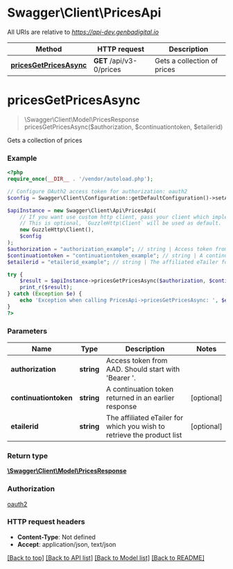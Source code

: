 # Swagger\Client\PricesApi

All URIs are relative to *https://api-dev.genbadigital.io*

Method | HTTP request | Description
------------- | ------------- | -------------
[**pricesGetPricesAsync**](PricesApi.md#pricesGetPricesAsync) | **GET** /api/v3-0/prices | Gets a collection of prices


# **pricesGetPricesAsync**
> \Swagger\Client\Model\PricesResponse pricesGetPricesAsync($authorization, $continuationtoken, $etailerid)

Gets a collection of prices

### Example
```php
<?php
require_once(__DIR__ . '/vendor/autoload.php');

// Configure OAuth2 access token for authorization: oauth2
$config = Swagger\Client\Configuration::getDefaultConfiguration()->setAccessToken('YOUR_ACCESS_TOKEN');

$apiInstance = new Swagger\Client\Api\PricesApi(
    // If you want use custom http client, pass your client which implements `GuzzleHttp\ClientInterface`.
    // This is optional, `GuzzleHttp\Client` will be used as default.
    new GuzzleHttp\Client(),
    $config
);
$authorization = "authorization_example"; // string | Access token from AAD. Should start with 'Bearer '.
$continuationtoken = "continuationtoken_example"; // string | A continuation token returned in an earlier response
$etailerid = "etailerid_example"; // string | The affiliated eTailer for which you wish to retrieve the product list

try {
    $result = $apiInstance->pricesGetPricesAsync($authorization, $continuationtoken, $etailerid);
    print_r($result);
} catch (Exception $e) {
    echo 'Exception when calling PricesApi->pricesGetPricesAsync: ', $e->getMessage(), PHP_EOL;
}
?>
```

### Parameters

Name | Type | Description  | Notes
------------- | ------------- | ------------- | -------------
 **authorization** | **string**| Access token from AAD. Should start with &#39;Bearer &#39;. |
 **continuationtoken** | **string**| A continuation token returned in an earlier response | [optional]
 **etailerid** | **string**| The affiliated eTailer for which you wish to retrieve the product list | [optional]

### Return type

[**\Swagger\Client\Model\PricesResponse**](../Model/PricesResponse.md)

### Authorization

[oauth2](../../README.md#oauth2)

### HTTP request headers

 - **Content-Type**: Not defined
 - **Accept**: application/json, text/json

[[Back to top]](#) [[Back to API list]](../../README.md#documentation-for-api-endpoints) [[Back to Model list]](../../README.md#documentation-for-models) [[Back to README]](../../README.md)

